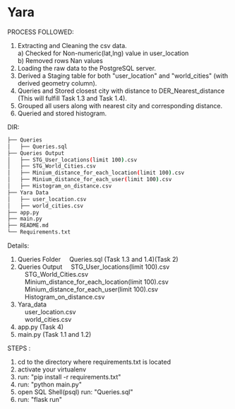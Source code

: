 # Yara 
PROCESS FOLLOWED:
1. Extracting and Cleaning the csv data.<br />
	a) Checked for Non-numeric(lat,lng) value in user_location<br />
	b) Removed rows Nan values<br />
2. Loading the raw data to the PostgreSQL server.
3. Derived a Staging table for both "user_location" and "world_cities" (with derived geometry column).
4. Queries and Stored closest city with distance to DER_Nearest_distance (This will fulfill Task 1.3 and Task 1.4).
5. Grouped all users along with nearest city and corresponding
distance.
6. Queried and stored histogram.

DIR:

```bash
├── Queries
│   ├── Queries.sql
├── Queries Output
│   ├── STG_User_locations(limit 100).csv
│   ├── STG_World_Cities.csv
│   ├── Minium_distance_for_each_location(limit 100).csv
│   ├── Minium_distance_for_each_user(limit 100).csv
│   ├── Histogram_on_distance.csv
├── Yara Data
│   ├── user_location.csv
│   ├── world_cities.csv
├── app.py
├── main.py
├── README.md
└── Requirements.txt
```

Details:
1. Queries Folder
&nbsp;&nbsp;&nbsp;&nbsp;Queries.sql (Task 1.3 and 1.4)(Task 2)<br />
2. Queries Output
	&nbsp;&nbsp;&nbsp;&nbsp;STG_User_locations(limit 100).csv<br />
	&nbsp;&nbsp;&nbsp;&nbsp;STG_World_Cities.csv<br />
	&nbsp;&nbsp;&nbsp;&nbsp;Minium_distance_for_each_location(limit 100).csv<br />
	&nbsp;&nbsp;&nbsp;&nbsp;Minium_distance_for_each_user(limit 100).csv<br />
	&nbsp;&nbsp;&nbsp;&nbsp;Histogram_on_distance.csv<br />
3. Yara_data<br />
	&nbsp;&nbsp;&nbsp;&nbsp;user_location.csv<br />
	&nbsp;&nbsp;&nbsp;&nbsp;world_cities.csv<br />
4. app.py (Task 4)
5. main.py (Task 1.1 and 1.2)

STEPS : 

1. cd to the directory where requirements.txt is located
2. activate your virtualenv
3. run: "pip install -r requirements.txt"
4. run: "python main.py"
5. open SQL Shell(psql) run: "Queries.sql"
6. run: "flask run"
